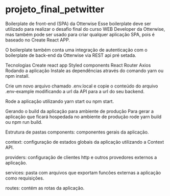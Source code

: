 # projeto_final_petwitter

Boilerplate de front-end (SPA) da Otterwise
Esse boilerplate deve ser utilizado para realizar o desafio final do curso WEB Developer da Otterwise, mas também pode ser usado para criar qualquer aplicação SPA, pois é baseado no Create React APP.

O boilerplate também conta uma integração de autenticação com o boilerplate de back-end da Otterwise via REST api pré setada.

Tecnologias
Create react app
Styled components
React Router
Axios
Rodando a aplicação
Instale as dependências através do comando yarn ou npm install.

Crie um novo arquivo chamado .env.local e copie o conteúdo do arquivo .env-example modificando a url da API para a url do seu backend.

Rode a aplicação utilizando yarn start ou npm start.

Gerando o build da aplicação para ambiente de produção
Para gerar a aplicação que ficará hospedada no ambiente de produção rode yarn build ou npm run build.

Estrutura de pastas
components: componentes gerais da aplicação.

context: configuração de estados globais da aplicação utilizando a Context API.

providers: configuração de clientes http e outros provedores externos a aplicação.

services: pasta com arquivos que exportam funcões externas a aplicação como requisições.

routes: contém as rotas da aplicação.
